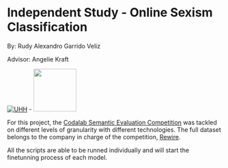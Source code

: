 # Independent Study - Online Sexism Classification 
By: Rudy Alexandro Garrido Veliz 

Advisor: Angelie Kraft

[![UHH](https://www.kus.uni-hamburg.de/5572339/uhh-logo-2010-29667bd15f143feeb1ebd96b06334fddfe378e09.png)](https://www.uni-hamburg.de/) - <img src="https://www.inf.uni-hamburg.de/33133714/sems-logo-7373293ce1c817dfffded3b34bb7ac0078485299.png" data-canonical-src="https://gyazo.com/eb5c5741b6a9a16c692170a41a49c858.png" width="100" height="100" />

For this project, the [Codalab Semantic Evaluation Competition](https://codalab.lisn.upsaclay.fr/competitions/7124)  was tackled on different levels of granularity with different technologies. The full dataset belongs to the company in charge of the competition, [Rewire](https://rewire.online/). 

All the scripts are able to be runned individually and will start the finetunning process of each model.
